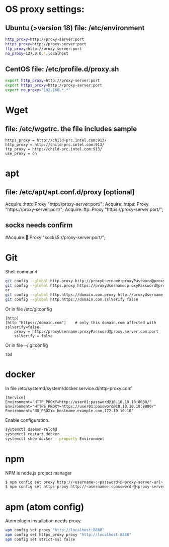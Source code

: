 # OS proxy settings:
## Ubuntu (>version 18) file: /etc/environment
```bash
http_proxy=http://proxy-server:port
https_proxy=http://proxy-server:port
ftp_proxy=http://proxy-server:port
no_proxy=127.0.0.*;localhost
```

## CentOS file: /etc/profile.d/proxy.sh
```bash
export http_proxy=http://proxy-server:port
export https_proxy=http://proxy-server:port
export no_proxy="192.168.*.*"
```


# Wget
## file: /etc/wgetrc. the file includes sample
```text
https_proxy = http://child-prc.intel.com:913/
http_proxy = http://child-prc.intel.com:913/
ftp_proxy = http://child-prc.intel.com:913/
use_proxy = on
```


# apt
## file: /etc/apt/apt.conf.d/proxy [optional]
Acquire::http::Proxy "http://proxy-server:port/";
Acquire::https::Proxy "https://proxy-server:port/";
Acquire::ftp::Proxy "https://proxy-server:port/";
## socks needs confirm
#Acquire::socks::Proxy "socks5://proxy-server:port/"; 


# Git
Shell command
```bash
git config --global http.proxy http://proxyUsername:proxyPassword@proxy.server.com:port
git config --global https.proxy https://proxyUsername:proxyPassword@proxy.server.com:port
or
git config --global http.https://domain.com.proxy http://proxyUsername:proxyPassword@proxy.server.com:port
git config --global http.https://domain.com.sslVerify false
```

Or in file /etc/gitconfig
```text
[http]
[http "https://domain.com"]    # only this domain.com affected with sslverify=false.
	proxy = http://proxyUsername:proxyPassword@proxy.server.com:port
	sslVerify = false
```

Or in file ~/.gitconfig
```text
tbd
```


# docker
In file /etc/systemd/system/docker.service.d/http-proxy.conf
```text
[Service]
Environment="HTTP_PROXY=http://user01:password@10.10.10.10:8080/"
Environment="HTTPS_PROXY=https://user01:password@10.10.10.10:8080/"
Environment="NO_PROXY= hostname.example.com,172.10.10.10"
```
Enable configuration.
```bash
systemctl daemon-reload
systemctl restart docker
systemctl show docker --property Environment
```

# npm
NPM is node.js project manager
```bash
$ npm config set proxy http://<username>:<password>@<proxy-server-url>:<port>
$ npm config set https-proxy http://<username>:<password>@<proxy-server-url>:<port>
```


# apm (atom config)
Atom plugin installation needs proxy.
```bash
apm config set proxy "http://localhost:8888"
apm config set https_proxy proxy "http://localhost:8888"
apm config set strict-ssl false
```
